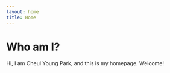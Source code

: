 ```yaml
---
layout: home
title: Home
---
```

# Who am I?

Hi, I am Cheul Young Park, and this is my homepage. Welcome!